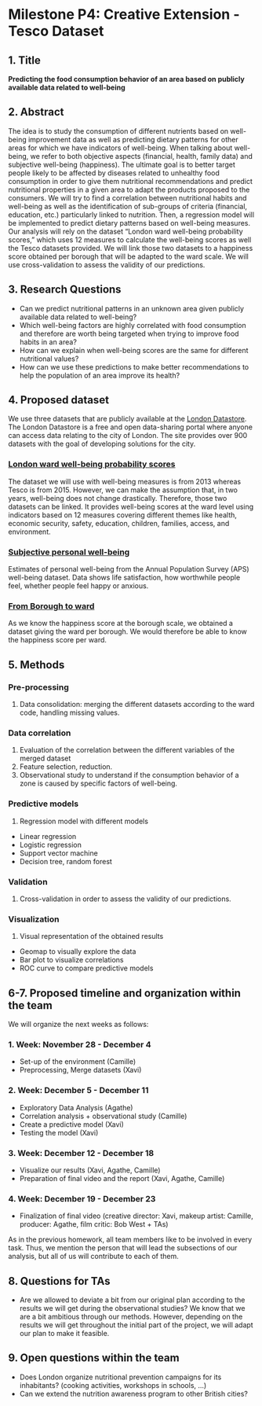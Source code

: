 # Milestone P4: Creative Extension - Tesco Dataset

## 1. Title

**Predicting the food consumption behavior of an area based on publicly available data related to well-being**

## 2. Abstract

The idea is to study the consumption of different nutrients based on well-being improvement data as well as predicting dietary patterns for other areas for which we have indicators of well-being. When talking about well-being, we refer to both objective aspects (financial, health, family data) and subjective well-being (happiness). The ultimate goal is to better target people likely to be affected by diseases related to unhealthy food consumption in order to give them nutritional recommendations and predict nutritional properties in a given area to adapt the products proposed to the consumers. We will try to find a correlation between nutritional habits and well-being as well as the identification of sub-groups of criteria (financial, education, etc.) particularly linked to nutrition. Then, a regression model will be implemented to predict dietary patterns based on well-being measures. Our analysis will rely on the dataset “London ward well-being probability scores,” which uses 12 measures to calculate the well-being scores as well the Tesco datasets provided. We will link those two datasets to a happiness score obtained per borough that will be adapted to the ward scale.  We will use cross-validation to assess the validity of our predictions.

## 3. Research Questions

* Can we predict nutritional patterns in an unknown area given publicly available data related to well-being?
* Which well-being factors are highly correlated with food consumption and therefore are worth being targeted when trying to improve food habits in an area? 
* How can we explain when well-being scores are the same for different nutritional values?
* How can we use these predictions to make better recommendations to help the population of an area improve its health?

## 4. Proposed dataset

We use three datasets that are publicly available at the [London Datastore](https://data.london.gov.uk/). The London Datastore is a free and open data-sharing portal where anyone can access data relating to the city of London.  The site provides over 900 datasets with the goal of developing solutions for the city.

### [London ward well-being probability scores](https://data.london.gov.uk/dataset/london-ward-well-being-scores)

The dataset we will use with well-being measures is from 2013 whereas Tesco is from 2015. However, we can make the assumption that, in two years, well-being does not change drastically. Therefore, those two datasets can be linked. It provides well-being scores at the ward level using indicators based on 12 measures covering different themes like health, economic security, safety, education, children, families, access, and environment.

### [Subjective personal well-being](https://data.london.gov.uk/dataset/subjective-personal-well-being-borough)

Estimates of personal well-being from the Annual Population Survey (APS) well-being dataset. Data shows life satisfaction, how worthwhile people feel, whether people feel happy or anxious.

### [From Borough to ward](https://data.london.gov.uk/download/land-area-and-population-density-ward-and-borough/d961f13b-6726-4fa8-823f-03b379429b72/housing-density-ward.csv)

As we know the happiness score at the borough scale, we obtained a dataset giving the ward per borough. We would therefore be able to know the happiness score per ward. 

## 5. Methods

### Pre-processing

1. Data consolidation: merging the different datasets according to the ward code, handling missing values.

### Data correlation

1. Evaluation of the correlation between the different variables of the merged dataset
2. Feature selection, reduction.
3. Observational study to understand if the consumption behavior of a zone is caused by specific factors of well-being.

### Predictive models

1. Regression model with different models
* Linear regression
* Logistic regression
* Support vector machine
* Decision tree, random forest

### Validation

1. Cross-validation in order to assess the validity of our predictions.

### Visualization

1. Visual representation of the obtained results
* Geomap to visually explore the data
* Bar plot to visualize correlations
* ROC curve to compare predictive models

## 6-7. Proposed timeline and organization within the team

We will organize the next weeks as follows:

### 1. Week: November 28 - December 4

* Set-up of the environment (Camille)
* Preprocessing, Merge datasets (Xavi)

### 2. Week: December 5 - December 11
* Exploratory Data Analysis (Agathe)
* Correlation analysis + observational study (Camille)
* Create a predictive model (Xavi)
* Testing the model (Xavi)

### 3. Week: December 12 - December 18
* Visualize our results (Xavi, Agathe, Camille)
* Preparation of final video and the report (Xavi, Agathe, Camille)

### 4. Week: December 19 - December 23
* Finalization of final video (creative director: Xavi, makeup artist: Camille, producer: Agathe, film critic: Bob West + TAs)

As in the previous homework, all team members like to be involved in every task. Thus, we mention the person that will lead the subsections of our analysis, but all of us will contribute to each of them. 

## 8. Questions for TAs

* Are we allowed to deviate a bit from our original plan according to the results we will get during the observational studies? We know that we are a bit ambitious through our methods. However, depending on the results we will get throughout the initial part of the project, we will adapt our plan to make it feasible.

## 9. Open questions within the team

* Does London organize nutritional prevention campaigns for its inhabitants? (cooking activities, workshops in schools, ...)
* Can we extend the nutrition awareness program to other British cities?